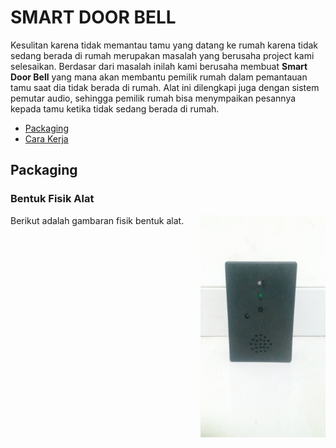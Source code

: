 # SMART DOOR BELL

Kesulitan karena tidak memantau tamu yang datang ke rumah karena tidak sedang berada di rumah merupakan masalah yang berusaha project kami selesaikan. Berdasar dari masalah inilah kami berusaha membuat **Smart Door Bell** yang mana akan membantu pemilik rumah dalam pemantauan tamu saat dia tidak berada di rumah. Alat ini dilengkapi juga dengan sistem pemutar audio, sehingga pemilik rumah bisa menympaikan pesannya kepada tamu ketika tidak sedang berada di rumah.

<ul>
  <li><a href="#Packaging">Packaging</a>
  <li><a href="#software_module">Cara Kerja</a>
</ul>

## Packaging
<a href="#Packaging"></a>
### Bentuk Fisik Alat
<img src="https://github.com/charlesLangko1234/Smart-Door-Bell/blob/main/Documentation/211562.jpg" alt="Bentuk Luar Alat" style="width: 200px; float:right;"/>
Berikut adalah gambaran fisik bentuk alat.

